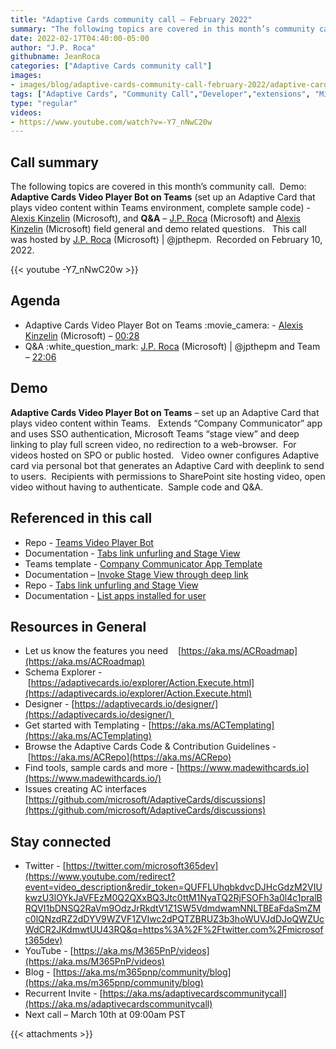 ```yaml
---
title: "Adaptive Cards community call – February 2022"
summary: "The following topics are covered in this month’s community call.  Demo:  Adaptive Cards Video Player Bot on Teams (set up an Adaptive Card that plays video content within Teams environment, complete sample code) - Alexis Kinzelin (Microsoft), and Q&A – J.P. Roca (Microsoft) and Alexis Kinzelin (Microsoft) field general and demo related questions.   This call was hosted by J.P. Roca (Microsoft) | @jpthepm.  Recorded on February 10, 2022."
date: 2022-02-17T04:40:00-05:00
author: "J.P. Roca"
githubname: JeanRoca
categories: ["Adaptive Cards community call"]
images:
- images/blog/adaptive-cards-community-call-february-2022/adaptive-cards-February Thumb.png
tags: ["Adaptive Cards", "Community Call","Developer","extensions", "Microsoft 365"]
type: "regular"
videos:
- https://www.youtube.com/watch?v=-Y7_nNwC20w
---
```


## Call summary

The following topics are covered in this month’s community call.  Demo:  **Adaptive Cards Video Player Bot on Teams** (set up an Adaptive Card that plays video content within Teams environment, complete sample code) - [Alexis Kinzelin](https://www.linkedin.com/in/alexis-kinzelin-214b6b20/) (Microsoft), and **Q&A** – [J.P. Roca](http://twitter.com/jpthepm) (Microsoft) and [Alexis Kinzelin](https://www.linkedin.com/in/alexis-kinzelin-214b6b20/) (Microsoft) field general and demo related questions.   This call was hosted by [J.P. Roca](http://twitter.com/jpthepm) (Microsoft) | @jpthepm.  Recorded on February 10, 2022.

{{< youtube -Y7_nNwC20w >}}

## Agenda

*   Adaptive Cards Video Player Bot on Teams :movie\_camera: - [Alexis Kinzelin](https://www.linkedin.com/in/alexis-kinzelin-214b6b20/) (Microsoft) – [00:28](https://youtu.be/-Y7_nNwC20w?t=28)
*   Q&A :white\_question\_mark: [J.P. Roca](http://twitter.com/jpthepm) (Microsoft) | @jpthepm and Team – [22:06](https://youtu.be/-Y7_nNwC20w?t=1326)

## Demo

**Adaptive Cards Video Player Bot on Teams** – set up an Adaptive Card that plays video content within Teams.   Extends “Company Communicator” app and uses SSO authentication, Microsoft Teams “stage view” and deep linking to play full screen video, no redirection to a web-browser.  For videos hosted on SPO or public hosted.   Video owner configures Adaptive card via personal bot that generates an Adaptive Card with deeplink to send to users.  Recipients with permissions to SharePoint site hosting video, open video without having to authenticate.  Sample code and Q&A. 

## Referenced in this call

*   Repo - [Teams Video Player Bot](https://github.com/officedev/Teams-Video-Player-Bot) 
*   Documentation - [Tabs link unfurling and Stage View](https://docs.microsoft.com/microsoftteams/platform/tabs/tabs-link-unfurling) 
*   Teams template - [Company Communicator App Template](https://github.com/OfficeDev/microsoft-teams-apps-company-communicator) 
*   Documentation – [Invoke Stage View through deep link](https://docs.microsoft.com/microsoftteams/platform/tabs/tabs-link-unfurling#invoke-stage-view-through-deep-link) 
*   Repo - [Tabs link unfurling and Stage View](https://github.com/MicrosoftDocs/msteams-docs/blob/main/msteams-platform/tabs/tabs-link-unfurling.md) 
*   Documentation - [List apps installed for user](https://docs.microsoft.com/graph/api/userteamwork-list-installedapps?view=graph-rest-1.0&tabs=http) 

## Resources in General

*   Let us know the features you need    [https://aka.ms/ACRoadmap](https://aka.ms/ACRoadmap)
*   Schema Explorer - [https://adaptivecards.io/explorer/Action.Execute.html](https://adaptivecards.io/explorer/Action.Execute.html)
*   Designer - [https://adaptivecards.io/designer/](https://adaptivecards.io/designer/) 
*   Get started with Templating - [https://aka.ms/ACTemplating](https://aka.ms/ACTemplating)
*   Browse the Adaptive Cards Code & Contribution Guidelines - [https://aka.ms/ACRepo](https://aka.ms/ACRepo)
*   Find tools, sample cards and more - [https://www.madewithcards.io](https://www.madewithcards.io/)
*   Issues creating AC interfaces   [https://github.com/microsoft/AdaptiveCards/discussions](https://github.com/microsoft/AdaptiveCards/discussions)

## Stay connected

*   Twitter - [https://twitter.com/microsoft365dev](https://www.youtube.com/redirect?event=video_description&redir_token=QUFFLUhqbkdvcDJHcGdzM2VIUkwzU3lOYkJaVFEzM0Q2QXxBQ3Jtc0ttM1NyaTQ2RjFSOFh3a0l4c1pralBRQVI1bDNSQ2RaVm9OdzJrRkdtV1Z1SW5VdmdwamNNLTBEaFdaSmZMc0lQNzdRZ2dDYV9WZVF1ZVIwc2dPQTZBRUZ3b3hoWUVJdDJoQWZUcWdCR2JKdmwtUU43RQ&q=https%3A%2F%2Ftwitter.com%2Fmicrosoft365dev)​
*   YouTube - [https://aka.ms/M365PnP/videos](https://aka.ms/M365PnP/videos)​
*   Blog - [https://aka.ms/m365pnp/community/blog](https://aka.ms/m365pnp/community/blog)
*   Recurrent Invite - [https://aka.ms/adaptivecardscommunitycall](https://aka.ms/adaptivecardscommunitycall)
*   Next call – March 10th at 09:00am PST

{{< attachments >}}
